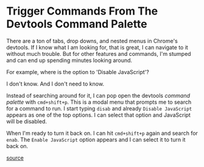 # Trigger Commands From The Devtools Command Palette

There are a ton of tabs, drop downs, and nested menus in Chrome's devtools. If
I know what I am looking for, that is great, I can navigate to it without much
trouble. But for other features and commands, I'm stumped and can end up
spending minutes looking around.

For example, where is the option to 'Disable JavaScript'?

I don't know. And I don't need to know.

Instead of searching around for it, I can pop open the devtools _command
palette_ with `cmd+shift+p`. This is a modal menu that prompts me to search for
a command to run. I start typing `disab` and already `Disable JavaScript`
appears as one of the top options. I can select that option and JavaScript will
be disabled.

When I'm ready to turn it back on. I can hit `cmd+shift+p` again and search for
`enab`. The `Enable JavaScript` option appears and I can select it to turn it
back on.

[source](https://developer.chrome.com/docs/devtools/command-menu)

